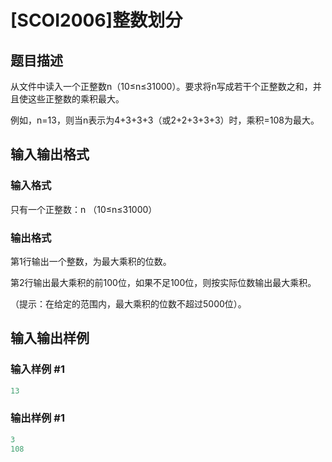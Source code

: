 # [SCOI2006]整数划分

## 题目描述

从文件中读入一个正整数n（10≤n≤31000）。要求将n写成若干个正整数之和，并且使这些正整数的乘积最大。

例如，n=13，则当n表示为4+3+3+3（或2+2+3+3+3）时，乘积=108为最大。

## 输入输出格式

### 输入格式

只有一个正整数：n （10≤n≤31000）

### 输出格式

第1行输出一个整数，为最大乘积的位数。

第2行输出最大乘积的前100位，如果不足100位，则按实际位数输出最大乘积。

（提示：在给定的范围内，最大乘积的位数不超过5000位）。

## 输入输出样例

### 输入样例 #1

```cpp
13
```


### 输出样例 #1

```cpp
3
108

```
